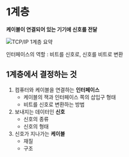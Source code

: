 # 1계층

**케이블이 연결되어 있는 기기에 신호를 전달**

![TCP/IP 1계층 요약](https://user-images.githubusercontent.com/72931773/149161450-4a2e2bc8-8a94-4d7d-8d04-12a71a1e3973.png)

인터페이스의 역할 : 비트를 신호로, 신호를 비트로 변환

## 1계층에서 결정하는 것

1. 컴퓨터와 케이블을 연결하는 **인터페이스**
   - 케이블의 잭과 인터페이스 쪽의 삽입구 형태
   - 비트를 신호로 변환하는 방법
2. 보내지는 데이터인 **신호**
   - 신호의 종류
   - 신호의 형태
3. 신호가 지나가는 **케이블**
   - 재질
   - 구조
